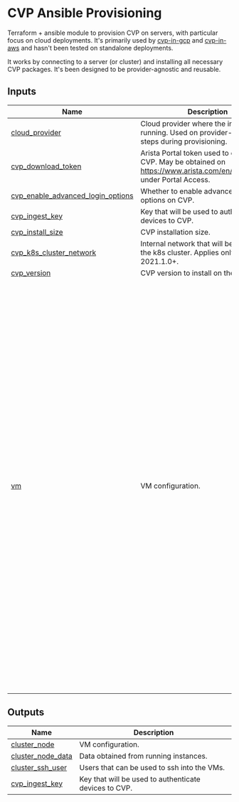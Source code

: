 # CVP Ansible Provisioning

Terraform + ansible module to provision CVP on servers, with particular focus on cloud deployments. It's primarily used by [cvp-in-gcp][cvp-in-gcp-url] and [cvp-in-aws][cvp-in-aws-url] and hasn't been tested on standalone deployments.

It works by connecting to a server (or cluster) and installing all necessary CVP packages. It's been designed to be provider-agnostic and reusable.

[cvp-in-gcp-url]: https://github.com/arista-netdevops-community/cvp-in-gcp
[cvp-in-aws-url]: https://github.com/arista-netdevops-community/cvp-in-aws

<!-- BEGIN_TF_DOCS -->
## Inputs

| Name | Description | Type | Default | Required |
|------|-------------|------|---------|:--------:|
| <a name="input_cloud_provider"></a> [cloud\_provider](#input\_cloud\_provider) | Cloud provider where the instances are running. Used on provider-specific steps during provisioning. | `string` | n/a | yes |
| <a name="input_cvp_download_token"></a> [cvp\_download\_token](#input\_cvp\_download\_token) | Arista Portal token used to download CVP. May be obtained on https://www.arista.com/en/users/profile under Portal Access. | `string` | n/a | yes |
| <a name="input_cvp_enable_advanced_login_options"></a> [cvp\_enable\_advanced\_login\_options](#input\_cvp\_enable\_advanced\_login\_options) | Whether to enable advanced login options on CVP. | `bool` | `false` | no |
| <a name="input_cvp_ingest_key"></a> [cvp\_ingest\_key](#input\_cvp\_ingest\_key) | Key that will be used to authenticate devices to CVP. | `string` | n/a | yes |
| <a name="input_cvp_install_size"></a> [cvp\_install\_size](#input\_cvp\_install\_size) | CVP installation size. | `string` | `null` | no |
| <a name="input_cvp_k8s_cluster_network"></a> [cvp\_k8s\_cluster\_network](#input\_cvp\_k8s\_cluster\_network) | Internal network that will be used inside the k8s cluster. Applies only to 2021.1.0+. | `string` | n/a | yes |
| <a name="input_cvp_version"></a> [cvp\_version](#input\_cvp\_version) | CVP version to install on the cluster. | `string` | n/a | yes |
| <a name="input_vm"></a> [vm](#input\_vm) | VM configuration. | <pre>list(object({<br>    disk = object({<br>      data = object({<br>        device     = string,<br>        mountpoint = optional(string),<br>        id         = optional(string)<br>      })<br>    }),<br>    ssh = object({<br>      username         = string,<br>      password         = optional(string),<br>      public_key       = optional(string),<br>      public_key_path  = optional(string),<br>      private_key      = string,<br>      private_key_path = string<br>    }),<br>    bootstrap = optional(object({<br>      username         = optional(string),<br>      password         = optional(string),<br>      private_key_path = optional(string)<br>    })),<br>    cpu = object({<br>      number = number,<br>    })<br>    memory = object({<br>      number = number,<br>    }),<br>    network = object({<br>      private = object({<br>        address   = string,<br>        interface = optional(string),<br>        subnet = object({<br>          netmask       = string,<br>          default_route = string<br>        })<br>      }),<br>      public = object({<br>        address = string<br>      })<br>    }),<br>    config = optional(object({<br>      dns      = optional(string),<br>      ntp      = string,<br>      hostname = optional(string)<br>    }))<br>  }))</pre> | n/a | yes |

## Outputs

| Name | Description |
|------|-------------|
| <a name="output_cluster_node"></a> [cluster\_node](#output\_cluster\_node) | VM configuration. |
| <a name="output_cluster_node_data"></a> [cluster\_node\_data](#output\_cluster\_node\_data) | Data obtained from running instances. |
| <a name="output_cluster_ssh_user"></a> [cluster\_ssh\_user](#output\_cluster\_ssh\_user) | Users that can be used to ssh into the VMs. |
| <a name="output_cvp_ingest_key"></a> [cvp\_ingest\_key](#output\_cvp\_ingest\_key) | Key that will be used to authenticate devices to CVP. |
<!-- END_TF_DOCS -->
